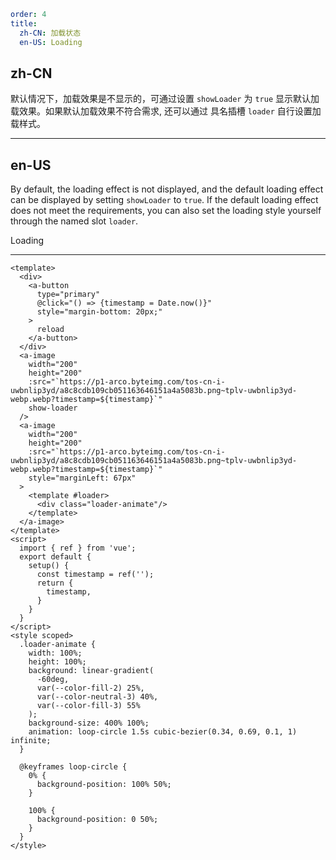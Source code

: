 ```yaml
order: 4
title:
  zh-CN: 加载状态
  en-US: Loading
```

## zh-CN

默认情况下，加载效果是不显示的，可通过设置 `showLoader` 为 `true` 显示默认加载效果。如果默认加载效果不符合需求, 还可以通过 具名插槽 `loader` 自行设置加载样式。

---

## en-US

By default, the loading effect is not displayed, and the default loading effect can be displayed by setting `showLoader` to `true`. If the default loading effect does not meet the requirements, you can also set the loading style yourself through the named slot `loader`.

Loading

---

```vue
<template>
  <div>
    <a-button
      type="primary"
      @click="() => {timestamp = Date.now()}"
      style="margin-bottom: 20px;"
    >
      reload
    </a-button>
  </div>
  <a-image
    width="200"
    height="200"
    :src="`https://p1-arco.byteimg.com/tos-cn-i-uwbnlip3yd/a8c8cdb109cb051163646151a4a5083b.png~tplv-uwbnlip3yd-webp.webp?timestamp=${timestamp}`"
    show-loader
  />
  <a-image
    width="200"
    height="200"
    :src="`https://p1-arco.byteimg.com/tos-cn-i-uwbnlip3yd/a8c8cdb109cb051163646151a4a5083b.png~tplv-uwbnlip3yd-webp.webp?timestamp=${timestamp}`"
    style="marginLeft: 67px"
  >
    <template #loader>
      <div class="loader-animate"/>
    </template>
  </a-image>
</template>
<script>
  import { ref } from 'vue';
  export default {
    setup() {
      const timestamp = ref('');
      return {
        timestamp,
      }
    }
  }
</script>
<style scoped>
  .loader-animate {
    width: 100%;
    height: 100%;
    background: linear-gradient(
      -60deg,
      var(--color-fill-2) 25%,
      var(--color-neutral-3) 40%,
      var(--color-fill-3) 55%
    );
    background-size: 400% 100%;
    animation: loop-circle 1.5s cubic-bezier(0.34, 0.69, 0.1, 1) infinite;
  }

  @keyframes loop-circle {
    0% {
      background-position: 100% 50%;
    }

    100% {
      background-position: 0 50%;
    }
  }
</style>
```

